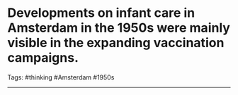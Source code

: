 # Developments on infant care in Amsterdam in the 1950s were mainly visible in the expanding vaccination campaigns.
Tags: #thinking #Amsterdam #1950s 

---